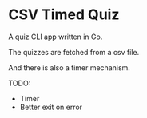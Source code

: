 # CSV Timed Quiz

A quiz CLI app written in Go.

The quizzes are fetched from a csv file.

And there is also a timer mechanism.

TODO:

- Timer
- Better exit on error
